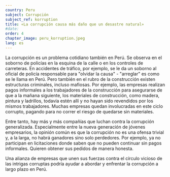 ```yaml
---
country: Peru
subject: Corrupción
subject_ref: korruption
title: «La corrupción causa más daño que un desastre natural»
#date:
order: 4
chapter_image: peru_korruption.jpeg
lang: es
---
```

<div class="content" markdown="1">
La corrupción es un problema cotidiano también en Perú. Se observa en el soborno de policías en la esquina de la calle o en los controles de carreteras. En accidentes de tráfico, por ejemplo, se le da un soborno al oficial de policía responsable para "olvidar la causa" - "arreglar" es como se le llama en Perú. Pero también en el rubro de la construcción existen estructuras criminales, incluso mafiosas. Por ejemplo, las empresas realizan pagos informales a los trabajadores de la construcción para asegurarse de que a la mañana siguiente, los materiales de construcción, como madera, pintura y ladrillos, todavía estén allí y no hayan sido revendidos por los mismos trabajadores. Muchas empresas quedan involucradas en este ciclo corrupto, pagando para no correr el riesgo de quedarse sin materiales.

Entre tanto, hay más y más compañías que luchan contra la corrupción generalizada. Especialmente entre la nueva generación de jóvenes empresarios, la opinión común es que la corrupción no es una ofensa trivial y, a la larga, no habrá ganadores sino solo perdedores. Por ejemplo, ya no participan en licitaciones donde saben que no pueden continuar sin pagos informales. Quieren obtener sus pedidos de manera honesta.

Una alianza de empresas que unen sus fuerzas contra el círculo vicioso de las intrigas corruptas podría ayudar a abordar y enfrentar la corrupción a largo plazo en Perú.
</div>
